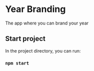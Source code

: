 # Year Branding

The app where you can brand your year

## Start project

In the project directory, you can run:

### `npm start`